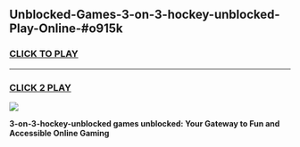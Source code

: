 
## Unblocked-Games-3-on-3-hockey-unblocked-Play-Online-#o915k
<h3>
<a href="https://premium.freeplayer.one?title=3-on-3-hockey-unblocked&ref=24F">CLICK TO PLAY</a></h3>
<hr>

<h3>
<a href="https://premium.freeplayer.one?title=3-on-3-hockey-unblocked&ref=24F">CLICK 2 PLAY</a>
  
</h3>

<a href="https://premium.freeplayer.one?title=3-on-3-hockey-unblocked&ref=24F/"><img src="https://clearcache.store/games.png"></a>


**3-on-3-hockey-unblocked games unblocked: Your Gateway to Fun and Accessible Online Gaming**
